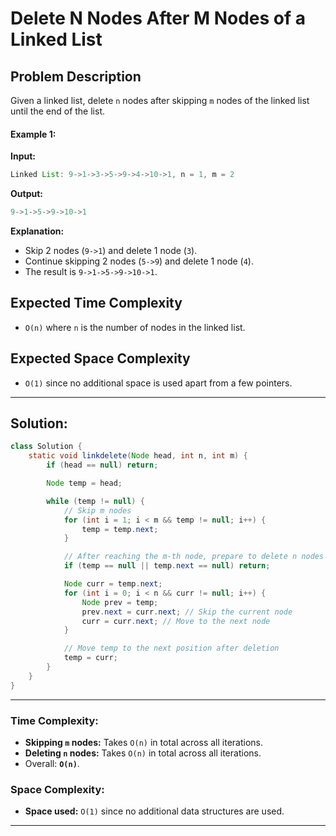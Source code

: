 # Delete N Nodes After M Nodes of a Linked List

## Problem Description

Given a linked list, delete `n` nodes after skipping `m` nodes of the linked list until the end of the list.

#### Example 1:
**Input:**
```java
Linked List: 9->1->3->5->9->4->10->1, n = 1, m = 2
```

**Output:**
```java
9->1->5->9->10->1
```

**Explanation:**
- Skip 2 nodes (`9->1`) and delete 1 node (`3`).
- Continue skipping 2 nodes (`5->9`) and delete 1 node (`4`).
- The result is `9->1->5->9->10->1`.

## Expected Time Complexity
- `O(n)` where `n` is the number of nodes in the linked list.

## Expected Space Complexity
- `O(1)` since no additional space is used apart from a few pointers.

---

## Solution:

```java
class Solution {
    static void linkdelete(Node head, int n, int m) {
        if (head == null) return;

        Node temp = head;

        while (temp != null) {
            // Skip m nodes
            for (int i = 1; i < m && temp != null; i++) {
                temp = temp.next;
            }

            // After reaching the m-th node, prepare to delete n nodes
            if (temp == null || temp.next == null) return;

            Node curr = temp.next;
            for (int i = 0; i < n && curr != null; i++) {
                Node prev = temp;
                prev.next = curr.next; // Skip the current node
                curr = curr.next; // Move to the next node
            }

            // Move temp to the next position after deletion
            temp = curr;
        }
    }
}
```

---

### Time Complexity:
- **Skipping `m` nodes:** Takes `O(n)` in total across all iterations.
- **Deleting `n` nodes:** Takes `O(n)` in total across all iterations.
- Overall: **`O(n)`**.

### Space Complexity:
- **Space used:** `O(1)` since no additional data structures are used.

---
